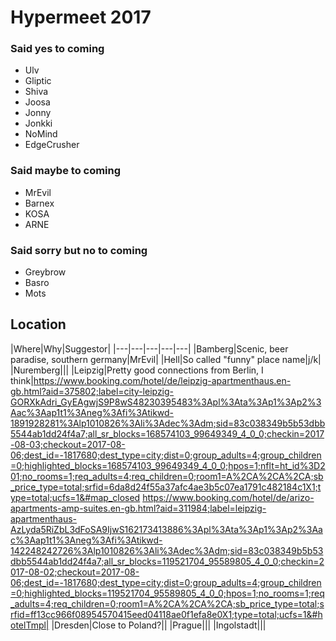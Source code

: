 <!-- TITLE: Home -->
<!-- SUBTITLE: A quick summary of Home -->

# Hypermeet 2017

### Said yes to coming

* Ulv
* Gliptic
* Shiva
* Joosa
* Jonny
* Jonkki
* NoMind
* EdgeCrusher
 
 
### Said maybe to coming

* MrEvil
* Barnex
* KOSA
* ARNE

### Said sorry but no to coming

* Greybrow
* Basro
* Mots


## Location

|Where|Why|Suggestor|
|---|---|---|---|---|
|Bamberg|Scenic, beer paradise, southern germany|MrEvil|
|Hell|So called "funny" place name|j/k|
|Nuremberg|||
|Leipzig|Pretty good connections from Berlin, I think|https://www.booking.com/hotel/de/leipzig-apartmenthaus.en-gb.html?aid=375802;label=city-leipzig-GORXkAdri_GyEAgwjS9P8wS48230395483%3Apl%3Ata%3Ap1%3Ap2%3Aac%3Aap1t1%3Aneg%3Afi%3Atikwd-1891928281%3Alp1010826%3Ali%3Adec%3Adm;sid=83c038349b5b53dbb5544ab1dd24f4a7;all_sr_blocks=168574103_99649349_4_0_0;checkin=2017-08-03;checkout=2017-08-06;dest_id=-1817680;dest_type=city;dist=0;group_adults=4;group_children=0;highlighted_blocks=168574103_99649349_4_0_0;hpos=1;nflt=ht_id%3D201;no_rooms=1;req_adults=4;req_children=0;room1=A%2CA%2CA%2CA;sb_price_type=total;srfid=6da8d24f55a37afc4ae3b5c07ea1791c482184c1X1;type=total;ucfs=1&#map_closed https://www.booking.com/hotel/de/arizo-apartments-amp-suites.en-gb.html?aid=311984;label=leipzig-apartmenthaus-AzLyda5RiZbL3dFoSA9IjwS162173413886%3Apl%3Ata%3Ap1%3Ap2%3Aac%3Aap1t1%3Aneg%3Afi%3Atikwd-142248242726%3Alp1010826%3Ali%3Adec%3Adm;sid=83c038349b5b53dbb5544ab1dd24f4a7;all_sr_blocks=119521704_95589805_4_0_0;checkin=2017-08-02;checkout=2017-08-06;dest_id=-1817680;dest_type=city;dist=0;group_adults=4;group_children=0;highlighted_blocks=119521704_95589805_4_0_0;hpos=1;no_rooms=1;req_adults=4;req_children=0;room1=A%2CA%2CA%2CA;sb_price_type=total;srfid=ff13cc966f08954570415eed04118ae0f1efa8e0X1;type=total;ucfs=1&#hotelTmpl|
|Dresden|Close to Poland?||
|Prague|||
|Ingolstadt|||